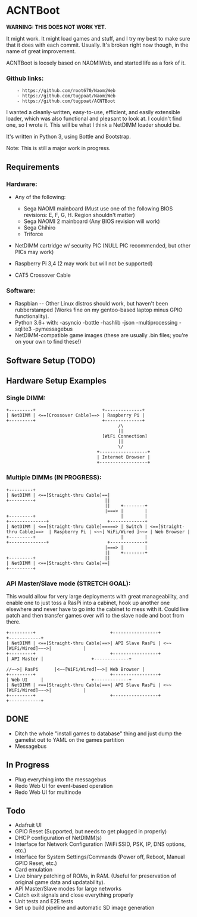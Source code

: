 ACNTBoot
========
********WARNING: THIS DOES NOT WORK YET.********

It might work. It might load games and stuff, and I try my best to make sure that it does with each commit. Usually. It's broken right now though, in the name of great improvement.

ACNTBoot is loosely based on NAOMIWeb, and started life as a fork of it.
### Github links:
		- https://github.com/root670/NaomiWeb
		- https://github.com/tugpoat/NaomiWeb
		- https://github.com/tugpoat/ACNTBoot

I wanted a cleanly-written, easy-to-use, efficient, and easily extensible loader, which was also functional and pleasant to look at.
I couldn't find one, so I wrote it.
This will be what I think a NetDIMM loader should be.

It's written in Python 3, using Bottle and Bootstrap.

Note: This is still a major work in progress.

Requirements
------------
### Hardware:
 * Any of the following:
 	- Sega NAOMI mainboard (Must use one of the following BIOS revisions: E, F, G, H. Region shouldn't matter)
 	- Sega NAOMI 2 mainboard (Any BIOS revision will work)
 	- Sega Chihiro
 	- Triforce

 * NetDIMM cartridge w/ security PIC (NULL PIC recommended, but other PICs may work)
 * Raspberry Pi 3,4 (2 may work but will not be supported)
 * CAT5 Crossover Cable

### Software:
 * Raspbian -- Other Linux distros should work, but haven't been rubberstamped (Works fine on my gentoo-based laptop minus GPIO functionality).
 * Python 3.6+ with:
 	-asyncio
 	-bottle
  	-hashlib
 	-json
 	-multiprocessing
 	-sqlite3
	-pymessagebus
 * NetDIMM-compatible game images (these are usually .bin files; you're on your own to find these!)

Software Setup (TODO)
---------------------

Hardware Setup Examples
-----------------------
### Single DIMM:

    +---------+                         +--------------+
    | NetDIMM | <==[Crossover Cable]==> | Raspberry Pi |
    +---------+                         +--------------+
                                              /\
                                              ||
                                        [WiFi Connection]
                                              ||
                                              \/
                                      +------------------+
                                      | Internet Browser |
                                      +------------------+

### Multiple DIMMs (IN PROGRESS):

    +---------+
    | NetDIMM | <==[Straight-thru Cable]==|
    +---------+                          ||
                                         ||    +--------+
                                         |===> |        |
    +---------+                                |        |                              +--------------+                      +-------------+
    | NetDIMM | <==[Straight-thru Cable]=====> | Switch | <==[Straight-thru Cable]==>  | Raspberry Pi | <~~[ WiFi/Wired ]~~> | Web Browser |
    +---------+                                |        |                              +--------------+                      +-------------+
                                         |===> |        |
                                         ||    +--------+
    +---------+                          ||
    | NetDIMM | <==[Straight-thru Cable]==|
    +---------+

### API Master/Slave mode (STRETCH GOAL):
This would allow for very large deployments with great manageability, and enable one to just toss a RasPi into a cabinet, hook up another one elsewhere and never have to go into the cabinet to mess with it. Could live patch and then transfer games over wifi to the slave node and boot from there.

    +---------+                            +-----------------+                    +------------+
    | NetDIMM | <==[Straight-thru Cable]==>| API Slave RasPi | <~~[WiFi/Wired]~~~>|            |
    +---------+                            +-----------------+                    | API Master |                  +-------------+
                                                                             //~~>| RasPi      |<~~[WiFi/Wired]~~>| Web Browser |
    +---------+                            +-----------------+                    | Web UI     |                  +-------------+
    | NetDIMM | <==[Straight-thru Cable]==>| API Slave RasPi | <~~[WiFi/Wired]~~~>|            |
    +---------+                            +-----------------+                    +------------+
DONE
----
 * Ditch the whole "install games to database" thing and just dump the gamelist out to YAML on the games partition
 * Messagebus

In Progress
----
 * Plug everything into the messagebus
 * Redo Web UI for event-based operation
 * Redo Web UI for multinode

Todo
----
 * Adafruit UI
 * GPIO Reset (Supported, but needs to get plugged in properly)
 * DHCP configuration of NetDIMM(s)
 * Interface for Network Configuration (WiFi SSID, PSK, IP, DNS options, etc.)
 * Interface for System Settings/Commands (Power off, Reboot, Manual GPIO Reset, etc.)
 * Card emulation
 * Live binary patching of ROMs, in RAM. (Useful for preservation of original game data and updatability).
 * API Master/Slave modes for large networks
 * Catch exit signals and close everything properly
 * Unit tests and E2E tests
 * Set up build pipeline and automatic SD image generation

